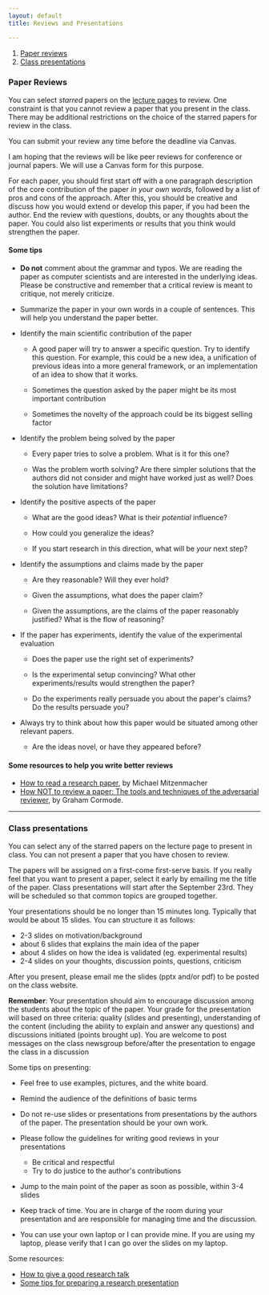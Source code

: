 ```yaml
---
layout: default
title: Reviews and Presentations

---
```


1. [Paper reviews](#reviews)
2. [Class presentations](#presentations)


### Paper Reviews
<a name="reviews">

You can select *starred* papers on the [lecture pages](lectures.html)
to review. One constraint is that you cannot review a paper that you
present in the class. There may be additional restrictions on the
choice of the starred papers for review in the class.

You can submit your review any time before the deadline via Canvas.

I am hoping that the reviews will be like peer reviews for conference
or journal papers. We will use a Canvas form for this purpose.

For each paper, you should first start off with a one paragraph
description of the core contribution of the paper *in your own words*,
followed by a list of pros and cons of the approach. After this, you
should be creative and discuss how you would extend or develop this
paper, if you had been the author. End the review with questions,
doubts, or any thoughts about the paper. You could also list
experiments or results that you think would strengthen the paper.

#### Some tips

- **Do not** comment about the grammar and typos. We are reading the
  paper as computer scientists and are interested in the
  underlying ideas. Please be constructive and remember that a
  critical review is meant to critique, not merely criticize.

- Summarize the paper in your own words in a couple of sentences. This
  will help you understand the paper better.

- Identify the main scientific contribution of the paper

  -   A good paper will try to answer a specific question. Try to
      identify this question. For example, this could be a new idea, a
      unification of previous ideas into a more general framework, or
      an implementation of an idea to show that it works.

  -   Sometimes the question asked by the paper might be its most
      important contribution

  -   Sometimes the novelty of the approach could be its biggest
      selling factor

- Identify the problem being solved by the paper

  -   Every paper tries to solve a problem. What is it for this one?

  -   Was the problem worth solving? Are there simpler solutions that
      the authors did not consider and might have worked just as well?
      Does the solution have limitations?

- Identify the positive aspects of the paper

  -   What are the good ideas? What is their *potential* influence?

  -   How could you generalize the ideas?

  -   If you start research in this direction, what will be *your*
      next step?

- Identify the assumptions and claims made by the paper

  -   Are they reasonable? Will they ever hold?

  -   Given the assumptions, what does the paper claim?

  -   Given the assumptions, are the claims of the paper reasonably
      justified? What is the flow of reasoning?

- If the paper has experiments, identify the value of the experimental
  evaluation

  -   Does the paper use the right set of experiments?

  -   Is the experimental setup convincing? What other
      experiments/results would strengthen the paper?

  -   Do the experiments really persuade you about the paper's claims?
      Do the results persuade you?

- Always try to think about how this paper would be situated among
  other relevant papers.

  -   Are the ideas novel, or have they appeared before?

#### Some resources to help you write better reviews

-  [How to read a research paper](http://www.eecs.harvard.edu/~michaelm/postscripts/ReadPaper.pdf),
   by Michael Mitzenmacher
-  [How NOT to review a paper: The tools and techniques of the adversarial reviewer](http://www.sigmod.org/publications/sigmod-record/0812/p100.open.cormode.pdf),
   by Graham Cormode.

----

### Class presentations
<a name="presentations">

You can select any of the starred papers on the lecture page to
present in class. You can not present a paper that you have chosen to
review.

The papers will be assigned on a first-come first-serve basis. If you
really feel that you want to present a paper, select it early by
emailing me the title of the paper. Class presentations will start after
the September 23rd. They will be scheduled so that common topics are
grouped together.

Your presentations should be no longer than 15 minutes long. Typically
that would be about 15 slides. You can structure it as follows:

-   2-3 slides on motivation/background
-   about 6 slides that explains the main idea of the paper
-   about 4 slides on how the idea is validated (eg.
    experimental results)
-   2-4 slides on your thoughts, discussion points, questions,
    criticism

After you present, please email me the slides (pptx and/or pdf) to be
posted on the class website.

**Remember**: Your presentation should aim to encourage discussion
among the students about the topic of the paper. Your grade for the
presentation will based on three criteria: quality (slides and
presenting), understanding of the content (including the ability to
explain and answer any questions) and discussions initiated (points
brought up). You are welcome to post messages on the class newsgroup
before/after the presentation to engage the class in a discussion

Some tips on presenting:

-   Feel free to use examples, pictures, and the white board.

-   Remind the audience of the definitions of basic terms

-   Do not re-use slides or presentations from presentations by the
    authors of the paper. The presentation should be your own work.

-   Please follow the guidelines for writing good reviews in your
    presentations
    -   Be critical and respectful
    -   Try to do justice to the author's contributions

-   Jump to the main point of the paper as soon as possible, within 3-4
    slides

-   Keep track of time. You are in charge of the room during your
    presentation and are responsible for managing time and
    the discussion.

-   You can use your own laptop or I can provide mine. If you are
    using my laptop, please verify that I can go over the slides on my
    laptop.

Some resources:

- [How to give a good research talk](https://research.microsoft.com/en-us/um/people/simonpj/papers/giving-a-talk/giving-a-talk-html.html)
- [Some tips for preparing a research presentation](http://www.cs.swarthmore.edu/~newhall/presentation.html)
